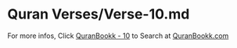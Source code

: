 # Quran Verses/Verse-10.md 

For more infos, Click [QuranBookk - 10](https://www.quranbookk.com/quran/search?q=10) to Search at [QuranBookk.com](http://quranbookk.com/)